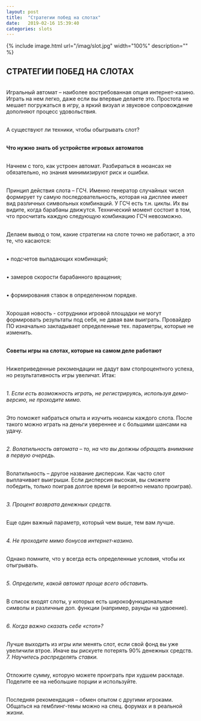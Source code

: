 ```yaml
---
layout: post
title:  "Стратегии побед на слотах"
date:   2019-02-16 15:39:40
categories: slots
---
```


{% include image.html url="/imag/slot.jpg" width="100%" description="" %}

## СТРАТЕГИИ ПОБЕД НА СЛОТАХ

<br>Игральный автомат – наиболее востребованная опция интернет-казино. Играть на нем легко, даже если вы впервые делаете это. Простота не мешает погружаться в игру, а яркий визуал и звуковое сопровождение дополняют процесс удовольствия.

<br>А существуют ли техники, чтобы обыгрывать слот? 

<br><strong>Что нужно знать об устройстве игровых автоматов</strong>

<br>Начнем с того, как устроен автомат. Разбираться в нюансах не обязательно, но знания минимизируют риск и ошибки.

<br>Принцип действия слота – ГСЧ. Именно генератор случайных чисел формирует ту самую последовательность, которая на дисплее имеет вид различных символьных комбинаций. У ГСЧ есть т.н. циклы. Их вы видите, когда барабаны движутся. Технический момент состоит в том, что просчитать каждую следующую комбинацию ГСЧ невозможно.

<br>Делаем вывод о том, какие стратегии на слоте точно не работают, а это те, что касаются:

<br>•	подсчетов выпадающих комбинаций;

<br>•	замеров скорости барабанного вращения;

<br>•	формирования ставок в определенном порядке. 

<br>Хорошая новость - сотрудники игровой площадки не могут формировать результаты под себя, не давая вам выиграть. Провайдер ПО изначально закладывает определенные тех. параметры, которые не изменить. 

<br><strong>Советы игры на слотах, которые на самом деле работают</strong>

<br>Нижеприведенные рекомендации не дадут вам стопроцентного успеха, но результативность игры увеличат. Итак:

<br><i>1.	Если есть возможность играть, не регистрируясь, используя демо-версию, не проходите мимо.</i> 

<br>Это поможет набраться опыта и изучить нюансы каждого слота. После такого можно играть на деньги увереннее и с большими шансами на удачу.

<br><i>2.	Волатильность автомата – то, на что вы должны обращать внимание в первую очередь.</i>

<br>Волатильность – другое название дисперсии. Как часто слот выплачивает выигрыши. Если дисперсия высокая, вы сможете победить, только поиграв долгое время (и вероятно немало проиграв).

<br><i>3.	Процент возврата денежных средств. </i>

<br>Еще один важный параметр, который чем выше, тем вам лучше.

<br><i>4.	Не проходите мимо бонусов интернет-казино.</i>

<br>Однако помните, что у всегда есть определенные условия, чтобы их отыгрывать. 

<br><i>5.	Определите, какой автомат проще всего обставить.</i>

<br>В список входят слоты, у которых есть широкофункциональные символы и различные доп. функции (например, раунды на удвоение).

<br><i>6.	Когда важно сказать себе «стоп»?</i>

<br>Лучше выходить из игры или менять слот, если свой фонд вы уже увеличили втрое. Иначе вы рискуете потерять 90% денежных средств.
<br><i>7.	Научитесь распределять ставки.</i>

<br>Отложите сумму, которую можете проиграть при худшем раскладе. Поделите ее на небольшие порции и используйте.

<br>Последняя рекомендация – обмен опытом с другими игроками. Общаться на гемблинг-темы можно на спец. форумах и в реальной жизни. 
